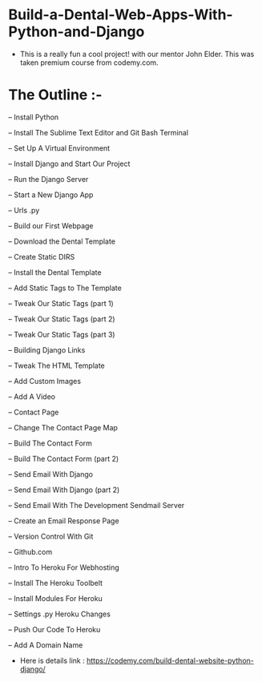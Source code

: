 # Build-a-Dental-Web-Apps-With-Python-and-Django

  - This is a really fun a cool project! with our mentor John Elder. This was taken premium course from codemy.com.

# The Outline :-

– Install Python

– Install The Sublime Text Editor and Git Bash Terminal

– Set Up A Virtual Environment

– Install Django and Start Our Project

– Run the Django Server

– Start a New Django App

– Urls .py

– Build our First Webpage

– Download the Dental Template

– Create Static DIRS

– Install the Dental Template

– Add Static Tags to The Template

– Tweak Our Static Tags (part 1)

– Tweak Our Static Tags (part 2)

– Tweak Our Static Tags (part 3)

– Building Django Links

– Tweak The HTML Template

– Add Custom Images

– Add A Video

– Contact Page

– Change The Contact Page Map

– Build The Contact Form

– Build The Contact Form (part 2)

– Send Email With Django

– Send Email With Django (part 2)

– Send Email With The Development Sendmail Server

– Create an Email Response Page

– Version Control With Git

– Github.com

– Intro To Heroku For Webhosting

– Install The Heroku Toolbelt

– Install Modules For Heroku

– Settings .py Heroku Changes

– Push Our Code To Heroku

– Add A Domain Name

- Here is details link : https://codemy.com/build-dental-website-python-django/
